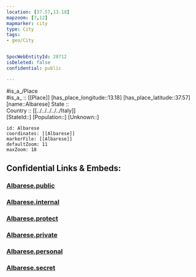 ```yaml
---
location: [37.57,13.18] 
mapzoom: [7,12] 
mapmarker: city 
type: City
tags:
- geo/City


SpocWebEntityId: 28712
isDeleted: false
confidential: public

---
```

#is_a_/Place  
#is_a_ :: [[Place]] 
[has_place_longitude::13.18] 
[has_place_latitude::37.57] 
[name::Albarese] 
State ::  
Country :: [[../../../../../Italy]]  
[StateId::] 
[Population::] 
[Unknown::] 


```leaflet
id: Albarese
coordinates: [[Albarese]] 
markerFile: [[Albarese]] 
defaultZoom: 11 
maxZoom: 18
```


## Confidential Links & Embeds: 

### [Albarese.public](/_public/\Earth\Continent\Europe\Europe~South\Italy\regions~Italy\Sicily\Agrigento\CityAlbarese.public.md) 

### [Albarese.internal](/_internal/\Earth\Continent\Europe\Europe~South\Italy\regions~Italy\Sicily\Agrigento\CityAlbarese.internal.md) 

### [Albarese.protect](/_protect/\Earth\Continent\Europe\Europe~South\Italy\regions~Italy\Sicily\Agrigento\CityAlbarese.protect.md) 

### [Albarese.private](/_private/\Earth\Continent\Europe\Europe~South\Italy\regions~Italy\Sicily\Agrigento\CityAlbarese.private.md) 

### [Albarese.personal](/_personal/\Earth\Continent\Europe\Europe~South\Italy\regions~Italy\Sicily\Agrigento\CityAlbarese.personal.md) 

### [Albarese.secret](/_secret/\Earth\Continent\Europe\Europe~South\Italy\regions~Italy\Sicily\Agrigento\CityAlbarese.secret.md)

